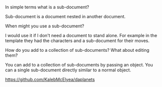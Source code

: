 In simple terms what is a sub-document?

Sub-document is a document nested in another document.


When might you use a sub-document?

I would use it if I don't need a document to stand alone. For example in the template they had the characters and a sub-document for their moves. 


How do you add to a collection of sub-documents? What about editing them?


You can add to a collection of sub-documents by passing an object. You can a single sub-document directly similar to a normal object. 



https://github.com/KalebMcElyea/daplanets